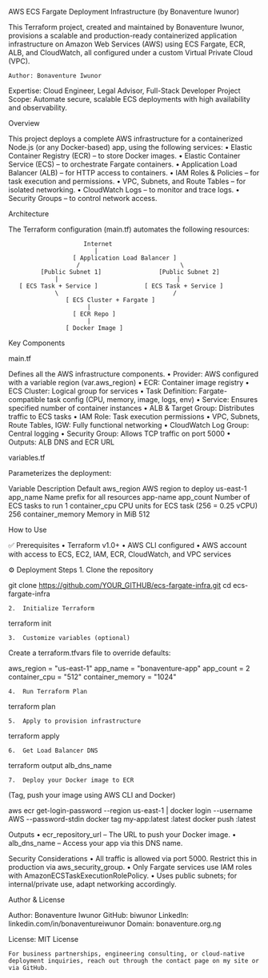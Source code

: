 AWS ECS Fargate Deployment Infrastructure (by Bonaventure Iwunor)

This Terraform project, created and maintained by Bonaventure Iwunor, provisions a scalable and production-ready containerized application infrastructure on Amazon Web Services (AWS) using ECS Fargate, ECR, ALB, and CloudWatch, all configured under a custom Virtual Private Cloud (VPC).

	Author: Bonaventure Iwunor
Expertise: Cloud Engineer, Legal Advisor, Full-Stack Developer
Project Scope: Automate secure, scalable ECS deployments with high availability and observability.

Overview

This project deploys a complete AWS infrastructure for a containerized Node.js (or any Docker-based) app, using the following services:
	•	Elastic Container Registry (ECR) – to store Docker images.
	•	Elastic Container Service (ECS) – to orchestrate Fargate containers.
	•	Application Load Balancer (ALB) – for HTTP access to containers.
	•	IAM Roles & Policies – for task execution and permissions.
	•	VPC, Subnets, and Route Tables – for isolated networking.
	•	CloudWatch Logs – to monitor and trace logs.
	•	Security Groups – to control network access.

Architecture

The Terraform configuration (main.tf) automates the following resources:

                         Internet
                            |
                      [ Application Load Balancer ]
                       /                            \
             [Public Subnet 1]                [Public Subnet 2]
                 |                                 |
       [ ECS Task + Service ]             [ ECS Task + Service ]
                 \                                /
                    [ ECS Cluster + Fargate ]
                          |
                      [ ECR Repo ]
                          |
                    [ Docker Image ]

Key Components

main.tf

Defines all the AWS infrastructure components.
	•	Provider: AWS configured with a variable region (var.aws_region)
	•	ECR: Container image registry
	•	ECS Cluster: Logical group for services
	•	Task Definition: Fargate-compatible task config (CPU, memory, image, logs, env)
	•	Service: Ensures specified number of container instances
	•	ALB & Target Group: Distributes traffic to ECS tasks
	•	IAM Role: Task execution permissions
	•	VPC, Subnets, Route Tables, IGW: Fully functional networking
	•	CloudWatch Log Group: Central logging
	•	Security Group: Allows TCP traffic on port 5000
	•	Outputs: ALB DNS and ECR URL

variables.tf

Parameterizes the deployment:

Variable	Description	Default
aws_region	AWS region to deploy	us-east-1
app_name	Name prefix for all resources	app-name
app_count	Number of ECS tasks to run	1
container_cpu	CPU units for ECS task (256 = 0.25 vCPU)	256
container_memory	Memory in MiB	512

How to Use

✅ Prerequisites
	•	Terraform v1.0+
	•	AWS CLI configured
	•	AWS account with access to ECS, EC2, IAM, ECR, CloudWatch, and VPC services

⚙️ Deployment Steps
	1.	Clone the repository

git clone https://github.com/YOUR_GITHUB/ecs-fargate-infra.git
cd ecs-fargate-infra


	2.	Initialize Terraform

terraform init


	3.	Customize variables (optional)
Create a terraform.tfvars file to override defaults:

aws_region     = "us-east-1"
app_name       = "bonaventure-app"
app_count      = 2
container_cpu  = "512"
container_memory = "1024"


	4.	Run Terraform Plan

terraform plan


	5.	Apply to provision infrastructure

terraform apply


	6.	Get Load Balancer DNS

terraform output alb_dns_name


	7.	Deploy your Docker image to ECR
(Tag, push your image using AWS CLI and Docker)

aws ecr get-login-password --region us-east-1 | docker login --username AWS --password-stdin <ecr-url>
docker tag my-app:latest <ecr-url>:latest
docker push <ecr-url>:latest

Outputs
	•	ecr_repository_url – The URL to push your Docker image.
	•	alb_dns_name – Access your app via this DNS name.

Security Considerations
	•	All traffic is allowed via port 5000. Restrict this in production via aws_security_group.
	•	Only Fargate services use IAM roles with AmazonECSTaskExecutionRolePolicy.
	•	Uses public subnets; for internal/private use, adapt networking accordingly.

Author & License

Author: Bonaventure Iwunor
GitHub: biwunor
LinkedIn: linkedin.com/in/bonaventureiwunor
Domain: bonaventure.org.ng

License: MIT License

	For business partnerships, engineering consulting, or cloud-native deployment inquiries, reach out through the contact page on my site or via GitHub.
